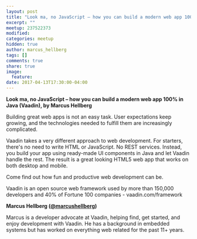 ```yaml
---
layout: post
title: "Look ma, no JavaScript – how you can build a modern web app 100% in Java (Vaadin), by Marcus Hellberg"
excerpt: ""
meetup: 237522373
modified:
categories: meetup
hidden: true
author: marcus_hellberg
tags: []
comments: true
share: true
image:
  feature:
date: 2017-04-13T17:30:00-04:00
---
```


__Look ma, no JavaScript – how you can build a modern web app 100% in Java (Vaadin), by Marcus Hellberg__

Building great web apps is not an easy task. User expectations keep growing, and the technologies needed to fulfill them are increasingly complicated. 

Vaadin takes a very different approach to web development. For starters, there's no need to write HTML or JavaScript. No REST services. Instead, you build your app using ready-made UI components in Java and let Vaadin handle the rest. The result is a great looking HTML5 web app that works on both desktop and mobile. 

Come find out how fun and productive web development can be. 

Vaadin is an open source web framework used by more than 150,000 developers and 40% of Fortune 100 companies - vaadin.com/framework

__Marcus Hellberg ([@marcushellberg](https://twitter.com/marcushellberg))__

Marcus is a developer advocate at Vaadin, helping find, get started, and enjoy development with Vaadin. He has a background in embedded systems but has worked on everything web related for the past 11+ years.
